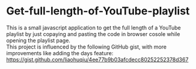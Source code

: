 # Get-full-length-of-YouTube-playlist
This is a small javascript application to get the full length of a YouTube playlist by just copaying and pasting the code in browser cosole while opening the playlist page.  
This project is influenced by the following GitHub gist, with more improvements like adding the days feature:  
https://gist.github.com/liaohuqiu/4ee77b9b03afcdecc80252252378d367
